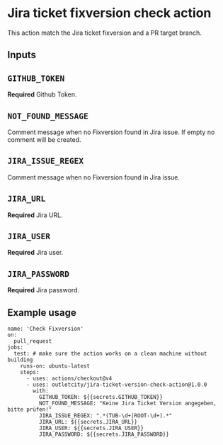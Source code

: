 # Jira ticket fixversion check action

This action match the Jira ticket fixversion and a PR target branch.

## Inputs
## `GITHUB_TOKEN`
**Required** Github Token.

## `NOT_FOUND_MESSAGE`
Comment message when no Fixversion found in Jira issue. If empty no comment will be created.

## `JIRA_ISSUE_REGEX`
Comment message when no Fixversion found in Jira issue.

## `JIRA_URL`
**Required** Jira URL.

## `JIRA_USER`
**Required** Jira user.

## `JIRA_PASSWORD`
**Required** Jira password.


## Example usage
```
name: 'Check Fixversion'
on:
  pull_request
jobs:
  test: # make sure the action works on a clean machine without building
    runs-on: ubuntu-latest
    steps:
      - uses: actions/checkout@v4
      - uses: outletcity/jira-ticket-version-check-action@1.0.0
        with:
          GITHUB_TOKEN: ${{secrets.GITHUB_TOKEN}}
          NOT_FOUND_MESSAGE: "Keine Jira Ticket Version angegeben, bitte prüfen!"
          JIRA_ISSUE_REGEX: ".*(TUB-\d+|ROOT-\d+).*"
          JIRA_URL: ${{secrets.JIRA_URL}}
          JIRA_USER: ${{secrets.JIRA_USER}}
          JIRA_PASSWORD: ${{secrets.JIRA_PASSWORD}}
```
